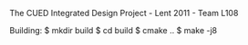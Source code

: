 The CUED Integrated Design Project - Lent 2011 - Team L108

Building:
$ mkdir build
$ cd build
$ cmake ..
$ make -j8
